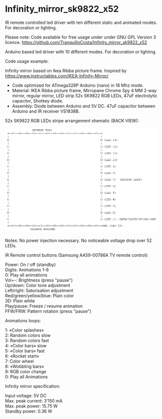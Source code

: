 # Infinity_mirror_sk9822_x52
IR remote controlled led driver with ten different static and animated modes. For decoration or lighting.

Please note: Code available for free usage under under GNU GPL Version 3 licence.
https://github.com/TranquilloCosta/Infinity_mirror_sk9822_x52

Arduino based led driver with 10 different modes. For decoration or lighting. 

Code usage example:

Infinity mirror based on Ikea Ribba picture frame. Inspired by https://www.instructables.com/IKEA-Infinity-Mirror/

- Code optimized for ATmega328P Arduino (nano) in 16 Mhz mode.
- Material: IKEA Ribba picture frame, Mirropane Chrome Spy 4 MM 2-way mirror, regular mirror, LED strip 52x SK9822 RGB LEDs, 47uF electrolytic capacitor, Shotkey diode.
- Assembly: Diode between Arduino and 5V DC. 47uF capacitor between Arduino and IR receiver VS1838B.

52x SK9822 RGB LEDs stripe arrangement shematic (BACK VIEW):

![alt text](https://github.com/TranquilloCosta/Infinity_mirror_sk9822_x52/blob/main/shematic.jpg?raw=true)

Notes: No power injection necessary. No noticeable voltage drop over 52 LEDs.  
  
IR Remote control buttons (Samsung AA59-00786A TV remote control):  
  
Power: On / off (standby)  
Digits: Animations 1-9  
0: Play all animations  
Vol+-: Brightness (press "pause")  
Up/down: Color tone adjustment  
Left/right: Saturisation adjustment  
Red/green/yellow/blue: Plain color  
3D: Plain white  
Play/pause: Freeze / resume animation  
FFW/FRW: Pattern rotation (press "pause")  
  
Animations loops:  
  
1: «Color splashes»  
2:  Random colors slow  
3:  Random colors fast  
4: «Color bars» slow  
5: «Color bars» fast  
6: «Rocket start»  
7:  Color wheel  
8: «Wobbling bars»  
9:  RGB color change  
0:  Play all Animations  
  
Infinity mirror specification:  
  
Input voltage: 5V DC  
Max. peak current: 3‘150 mA  
Max. peak power: 15.75 W  
Standby power: 0.36 W  
